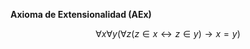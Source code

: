 **Axioma de Extensionalidad (AEx)**

$$\forall x \forall y (\forall z(z\in x\longleftrightarrow z\in y)\longrightarrow x=y)$$